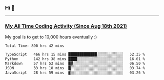 ### Hi 🙂

---

### <a href="https://wakatime.com/@Eroxl">My All Time Coding Activity (Since Aug 18th 2021)</a>
My goal is to get to 10,000 hours eventually :)
<!--START_SECTION:waka-->

```txt
Total Time: 890 hrs 42 mins

TypeScript   466 hrs 15 mins █████████████░░░░░░░░░░░░   52.35 %
Python       142 hrs 38 mins ████░░░░░░░░░░░░░░░░░░░░░   16.01 %
Markdown     57 hrs 53 mins  █▓░░░░░░░░░░░░░░░░░░░░░░░   06.50 %
JSON         33 hrs 18 mins  █░░░░░░░░░░░░░░░░░░░░░░░░   03.74 %
JavaScript   28 hrs 59 mins  ▓░░░░░░░░░░░░░░░░░░░░░░░░   03.26 %
```

<!--END_SECTION:waka-->

